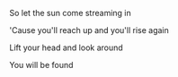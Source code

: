 So let the sun come streaming in

'Cause you'll reach up and you'll rise again

Lift your head and look around

You will be found